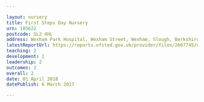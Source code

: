 ```yaml
---

layout: nursery
title: First Steps Day Nursery
urn: 105622
postcode: SL2 4HL
address: Wexham Park Hospital, Wexham Street, Wexham, Slough, Berkshire, SL2 4HL
latestReportUrl: https://reports.ofsted.gov.uk/provider/files/2667745/urn/105622.pdf
teaching: 2
development: 2
leadership: 2
outcomes: 2
overall: 2
date: 01 April 2018 
datePublish: 6 March 2017

---
```

